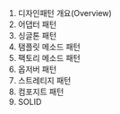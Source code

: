 1. 디자인패턴 개요(Overview)
2. 어댑터 패턴
3. 싱글톤 패턴
4. 탬플릿 메소드 패턴
5. 팩토리 메소드 패턴
6. 옵저버 패턴
7. 스트레티지 패턴
8. 컴포지트 패턴
9. SOLID
